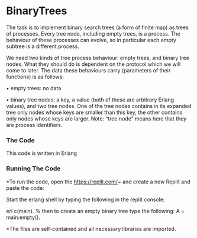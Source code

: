 # BinaryTrees
The task is to implement binary search trees (a form of finite map) as trees of processes. Every tree node, including empty trees, is a process. The behaviour
of these processes can evolve, so in particular each empty subtree is a different process.

We need two kinds of tree process behaviour: empty trees, and binary tree nodes. What they should do is dependent on the protocol which we will come
to later. The data these behaviours carry (parameters of their functions) is as follows:

• empty trees: no data

• binary tree nodes: a key, a value (both of these are arbitrary Erlang values), and two tree nodes. One of the tree nodes contains in its expanded
tree only nodes whose keys are smaller than this key, the other contains only nodes whose keys are larger. Note: “tree node” means here that they
are process identifiers.


### The Code

This code is written in Erlang

### Running The Code
*To run the code, open the https://replit.com/~ and create a new Replit and paste the code:

Start the erlang shell by typing the following in the replit console:

erl
c(main).
% then to create an empty binary tree type the following:
A = main:empty().

*The files are self-contained and all necessary libraries are imported.

